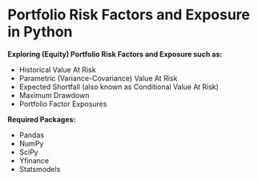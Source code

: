 # Portfolio Risk Factors and Exposure in Python

**Exploring (Equity) Portfolio Risk Factors and Exposure such as:**
 - Historical Value At Risk
 - Parametric (Variance-Covariance) Value At Risk
 - Expected Shortfall (also known as Conditional Value At Risk)
 - Maximum Drawdown
 - Portfolio Factor Exposures

**Required Packages:**
 - Pandas
 - NumPy
 - SciPy
 - Yfinance
 - Statsmodels
